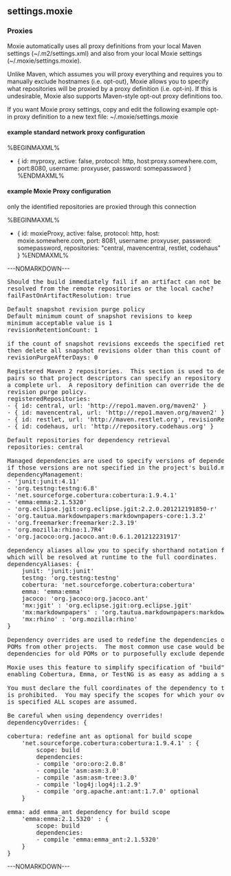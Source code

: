 ## settings.moxie

### Proxies
Moxie automatically uses all proxy definitions from your local Maven settings
(~/.m2/settings.xml) and also from your local Moxie settings
(~/.moxie/settings.moxie).

Unlike Maven, which assumes you will proxy everything and requires
you to manually exclude hostnames (i.e. opt-out), Moxie allows you
to specify what repositories will be proxied by a proxy definition
(i.e. opt-in). If this is undesirable, Moxie also supports Maven-style
opt-out proxy definitions too. 

If you want Moxie proxy settings, copy and edit the following example
opt-in proxy definition to a new text file: ~/.moxie/settings.moxie

#### example standard network proxy configuration
%BEGINMAXML%
- { id: myproxy, active: false, protocol: http, host:proxy.somewhere.com, port:8080, username: proxyuser, password: somepassword }
%ENDMAXML%

#### example Moxie Proxy configuration
only the identified repositories are proxied through this connection

%BEGINMAXML%
- { id: moxieProxy, active: false,	protocol: http, host: moxie.somewhere.com, port: 8081, username: proxyuser, password: somepassword, repositories: "central, mavencentral, restlet, codehaus" }
%ENDMAXML%

---NOMARKDOWN---
<pre>
Should the build immediately fail if an artifact can not be immediately
resolved from the remote repositories or the local cache?
failFastOnArtifactResolution: true

Default snapshot revision purge policy
Default minimum count of snapshot revisions to keep
minimum acceptable value is 1
revisionRetentionCount: 1

if the count of snapshot revisions exceeds the specified retention count,
then delete all snapshot revisions older than this count of days
revisionPurgeAfterDays: 0

Registered Maven 2 repositories.  This section is used to define id-url
pairs so that project descriptors can specify an repository id, rather than
a complete url.  A repository definition can override the default snapshot
revision purge policy.
registeredRepositories:
- { id: central, url: 'http://repo1.maven.org/maven2' }
- { id: mavencentral, url: 'http://repo1.maven.org/maven2' }
- { id: restlet, url: 'http://maven.restlet.org', revisionRetentionCount: 1, revisionPurgeAfterDays: 0 }
- { id: codehaus, url: 'http://repository.codehaus.org' }

Default repositories for dependency retrieval
repositories: central

Managed dependencies are used to specify versions of dependencies
if those versions are not specified in the project's build.moxie.
dependencyManagement:
- 'junit:junit:4.11'
- 'org.testng:testng:6.8'
- 'net.sourceforge.cobertura:cobertura:1.9.4.1'
- 'emma:emma:2.1.5320'
- 'org.eclipse.jgit:org.eclipse.jgit:2.2.0.201212191850-r'
- 'org.tautua.markdownpapers:markdownpapers-core:1.3.2'
- 'org.freemarker:freemarker:2.3.19'
- 'org.mozilla:rhino:1.7R4'
- 'org.jacoco:org.jacoco.ant:0.6.1.201212231917'

dependency aliases allow you to specify shorthand notation for a dependency
which will be resolved at runtime to the full coordinates.
dependencyAliases: {
	junit: 'junit:junit'
	testng: 'org.testng:testng'
	cobertura: 'net.sourceforge.cobertura:cobertura'
	emma: 'emma:emma'
	jacoco: 'org.jacoco:org.jacoco.ant'
	'mx:jgit' : 'org.eclipse.jgit:org.eclipse.jgit'
	'mx:markdownpapers' : 'org.tautua.markdownpapers:markdownpapers-core'
	'mx:rhino' : 'org.mozilla:rhino'
}

Dependency overrides are used to redefine the dependencies of released/published
POMs from other projects.  The most common use case would be to add undeclared
dependencies for old POMs or to purposefully exclude dependencies from specific scopes.

Moxie uses this feature to simplify specification of "build" scope dependencies so that
enabling Cobertura, Emma, or TestNG is as easy as adding a single build dependency.

You must declare the full coordinates of the dependency to tweak, property substitution
is prohibited.  You may specify the scopes for which your override applies.  If no scope
is specified ALL scopes are assumed.

Be careful when using dependency overrides!
dependencyOverrides: {

cobertura: redefine ant as optional for build scope
	'net.sourceforge.cobertura:cobertura:1.9.4.1' : {
		scope: build
		dependencies:
		- compile 'oro:oro:2.0.8'
		- compile 'asm:asm:3.0'
		- compile 'asm:asm-tree:3.0'
		- compile 'log4j:log4j:1.2.9'
		- compile 'org.apache.ant:ant:1.7.0' optional
	}

emma: add emma_ant dependency for build scope
    'emma:emma:2.1.5320' : {
		scope: build
		dependencies:
		- compile 'emma:emma_ant:2.1.5320'
	}
}
</pre>
---NOMARKDOWN---